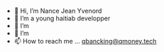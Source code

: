 - 👋 Hi, I’m Nance Jean Yvenord
- 👀 I’m a young haitiab developper
- 🌱 I’m 
- 💞️ I’m
- 📫 How to reach me ... qbancking@qmoney.tech

<!---
killerbestshoot/killerbestshoot 
--->
